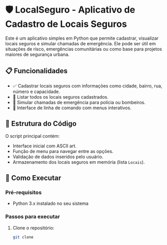 # 🛡️ LocalSeguro - Aplicativo de Cadastro de Locais Seguros

Este é um aplicativo simples em Python que permite cadastrar, visualizar locais seguros e simular chamadas de emergência. Ele pode ser útil em situações de risco, emergências comunitárias ou como base para projetos maiores de segurança urbana.

## 📋 Funcionalidades

- ✅ Cadastrar locais seguros com informações como cidade, bairro, rua, número e capacidade.
- 📍 Listar todos os locais seguros cadastrados.
- 🚨 Simular chamadas de emergência para polícia ou bombeiros.
- 🧭 Interface de linha de comando com menus interativos.

## 📂 Estrutura do Código

O script principal contém:

- Interface inicial com ASCII art.
- Função de menu para navegar entre as opções.
- Validação de dados inseridos pelo usuário.
- Armazenamento dos locais seguros em memória (lista `Locais`).

## 🚀 Como Executar

### Pré-requisitos

- Python 3.x instalado no seu sistema

### Passos para executar

1. Clone o repositório:
   ```bash
   git clone 
